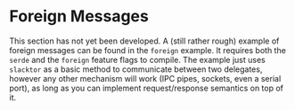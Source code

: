 # Foreign Messages

This section has not yet been developed. A (still rather rough) example of foreign messages can be found in the `foreign` example. It requires both the `serde` and the `foreign` feature flags to compile. The example just uses `slacktor` as a basic method to communicate between two delegates, however any other mechanism will work (IPC pipes, sockets, even a serial port), as long as you can implement request/response semantics on top of it.